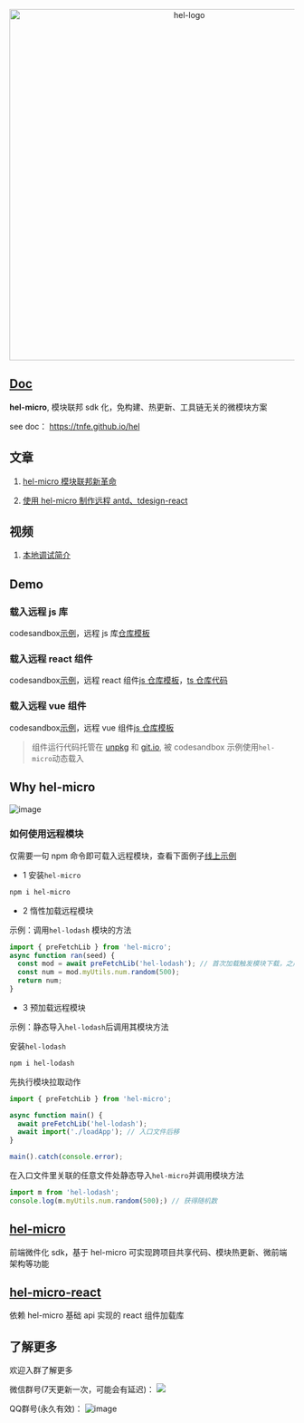 <p align="center">
<img width="620px" alt="hel-logo"  src="https://user-images.githubusercontent.com/7334950/186912479-463a6788-41fd-474d-83ed-08314909d70d.png" />
</p>

## [Doc](https://tnfe.github.io/hel)

**hel-micro**, 模块联邦 sdk 化，免构建、热更新、工具链无关的微模块方案

see doc： https://tnfe.github.io/hel

## 文章

1. [hel-micro 模块联邦新革命](https://juejin.cn/post/7138792768234586148)

2. [使用 hel-micro 制作远程 antd、tdesign-react](https://juejin.cn/post/7150639599499509797)

## 视频

1. [本地调试简介](https://www.bilibili.com/video/BV1pt4y1J7g9/?vd_source=51bc50bf5f860e0d778c49b00d192cee)

## Demo

### 载入远程 js 库

codesandbox[示例](https://codesandbox.io/s/hel-lodash-zf8jh8)，远程 js 库[仓库模板](https://github.com/hel-eco/hel-tpl-remote-lib)

### 载入远程 react 组件

codesandbox[示例](https://codesandbox.io/s/demo-load-remote-react-comp-2bnpl0)，远程 react 组件[js 仓库模板](https://github.com/hel-eco/hel-tpl-remote-react-comp)，[ts 仓库代码](https://github.com/hel-eco/hel-tpl-remote-react-comp-ts)

### 载入远程 vue 组件

codesandbox[示例](https://codesandbox.io/s/demo-load-remote-vue-comp-st0295)，远程 vue 组件[js 仓库模板](https://github.com/hel-eco/hel-tpl-remote-vue-comp)

> 组件运行代码托管在 [unpkg](https://unpkg.com/hel-tpl-remote-vue-comps@1.1.3/hel_dist/index.html) 和 [git.io](https://hel-eco.github.io/hel-tpl-remote-vue-comp/index.html), 被 codesandbox 示例使用`hel-micro`动态载入

## Why hel-micro

![image](https://tnfe.gtimg.com/image/v3qm5w72nl_1659770977424.png)

### 如何使用远程模块

仅需要一句 npm 命令即可载入远程模块，查看下面例子[线上示例](https://codesandbox.io/s/hel-lodash-zf8jh8?file=/src/App.js)

- 1 安装`hel-micro`

```bash
npm i hel-micro
```

- 2 惰性加载远程模块

示例：调用`hel-lodash` 模块的方法

```ts
import { preFetchLib } from 'hel-micro';
async function ran(seed) {
  const mod = await preFetchLib('hel-lodash'); // 首次加载触发模块下载，之后会从hel-micro缓存获取
  const num = mod.myUtils.num.random(500);
  return num;
}
```

- 3 预加载远程模块

示例：静态导入`hel-lodash`后调用其模块方法

安装`hel-lodash`

```bash
npm i hel-lodash
```

先执行模块拉取动作

```ts
import { preFetchLib } from 'hel-micro';

async function main() {
  await preFetchLib('hel-lodash');
  await import('./loadApp'); // 入口文件后移
}

main().catch(console.error);
```

在入口文件里关联的任意文件处静态导入`hel-micro`并调用模块方法

```ts
import m from 'hel-lodash';
console.log(m.myUtils.num.random(500);) // 获得随机数
```

## [hel-micro](packages/hel-micro)

前端微件化 sdk，基于 hel-micro 可实现跨项目共享代码、模块热更新、微前端架构等功能

## [hel-micro-react](packages/hel-micro-react)

依赖 hel-micro 基础 api 实现的 react 组件加载库

## 了解更多
欢迎入群了解更多

微信群号(7天更新一次，可能会有延迟)：
![](https://user-images.githubusercontent.com/7334950/195076193-90532e51-47a9-47bb-be40-d13069018f0a.png)

QQ群号(永久有效)：
![image](https://user-images.githubusercontent.com/7334950/195077095-23521318-7d93-4cde-9437-e3dae4d6ae8e.png)

